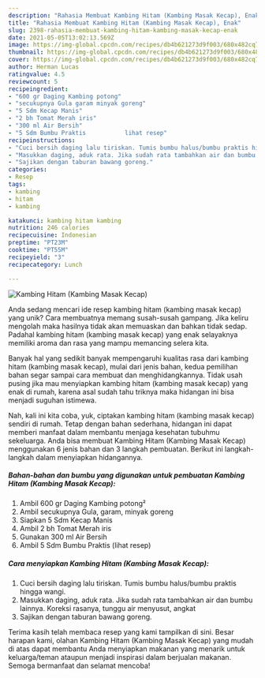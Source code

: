 ```yaml
---
description: "Rahasia Membuat Kambing Hitam (Kambing Masak Kecap), Enak"
title: "Rahasia Membuat Kambing Hitam (Kambing Masak Kecap), Enak"
slug: 2398-rahasia-membuat-kambing-hitam-kambing-masak-kecap-enak
date: 2021-05-05T13:02:13.569Z
image: https://img-global.cpcdn.com/recipes/db4b621273d9f003/680x482cq70/kambing-hitam-kambing-masak-kecap-foto-resep-utama.jpg
thumbnail: https://img-global.cpcdn.com/recipes/db4b621273d9f003/680x482cq70/kambing-hitam-kambing-masak-kecap-foto-resep-utama.jpg
cover: https://img-global.cpcdn.com/recipes/db4b621273d9f003/680x482cq70/kambing-hitam-kambing-masak-kecap-foto-resep-utama.jpg
author: Herman Lucas
ratingvalue: 4.5
reviewcount: 5
recipeingredient:
- "600 gr Daging Kambing potong"
- "secukupnya Gula garam minyak goreng"
- "5 Sdm Kecap Manis"
- "2 bh Tomat Merah iris"
- "300 ml Air Bersih"
- "5 Sdm Bumbu Praktis           lihat resep"
recipeinstructions:
- "Cuci bersih daging lalu tiriskan. Tumis bumbu halus/bumbu praktis hingga wangi."
- "Masukkan daging, aduk rata. Jika sudah rata tambahkan air dan bumbu lainnya. Koreksi rasanya, tunggu air menyusut, angkat"
- "Sajikan dengan taburan bawang goreng."
categories:
- Resep
tags:
- kambing
- hitam
- kambing

katakunci: kambing hitam kambing 
nutrition: 246 calories
recipecuisine: Indonesian
preptime: "PT23M"
cooktime: "PT55M"
recipeyield: "3"
recipecategory: Lunch

---
```



![Kambing Hitam (Kambing Masak Kecap)](https://img-global.cpcdn.com/recipes/db4b621273d9f003/680x482cq70/kambing-hitam-kambing-masak-kecap-foto-resep-utama.jpg)

Anda sedang mencari ide resep kambing hitam (kambing masak kecap) yang unik? Cara membuatnya memang susah-susah gampang. Jika keliru mengolah maka hasilnya tidak akan memuaskan dan bahkan tidak sedap. Padahal kambing hitam (kambing masak kecap) yang enak selayaknya memiliki aroma dan rasa yang mampu memancing selera kita.



Banyak hal yang sedikit banyak mempengaruhi kualitas rasa dari kambing hitam (kambing masak kecap), mulai dari jenis bahan, kedua pemilihan bahan segar sampai cara membuat dan menghidangkannya. Tidak usah pusing jika mau menyiapkan kambing hitam (kambing masak kecap) yang enak di rumah, karena asal sudah tahu triknya maka hidangan ini bisa menjadi suguhan istimewa.


Nah, kali ini kita coba, yuk, ciptakan kambing hitam (kambing masak kecap) sendiri di rumah. Tetap dengan bahan sederhana, hidangan ini dapat memberi manfaat dalam membantu menjaga kesehatan tubuhmu sekeluarga. Anda bisa membuat Kambing Hitam (Kambing Masak Kecap) menggunakan 6 jenis bahan dan 3 langkah pembuatan. Berikut ini langkah-langkah dalam menyiapkan hidangannya.

<!--inarticleads1-->

##### Bahan-bahan dan bumbu yang digunakan untuk pembuatan Kambing Hitam (Kambing Masak Kecap):

1. Ambil 600 gr Daging Kambing potong²
1. Ambil secukupnya Gula, garam, minyak goreng
1. Siapkan 5 Sdm Kecap Manis
1. Ambil 2 bh Tomat Merah iris
1. Gunakan 300 ml Air Bersih
1. Ambil 5 Sdm Bumbu Praktis           (lihat resep)




<!--inarticleads2-->

##### Cara menyiapkan Kambing Hitam (Kambing Masak Kecap):

1. Cuci bersih daging lalu tiriskan. Tumis bumbu halus/bumbu praktis hingga wangi.
1. Masukkan daging, aduk rata. Jika sudah rata tambahkan air dan bumbu lainnya. Koreksi rasanya, tunggu air menyusut, angkat
1. Sajikan dengan taburan bawang goreng.




Terima kasih telah membaca resep yang kami tampilkan di sini. Besar harapan kami, olahan Kambing Hitam (Kambing Masak Kecap) yang mudah di atas dapat membantu Anda menyiapkan makanan yang menarik untuk keluarga/teman ataupun menjadi inspirasi dalam berjualan makanan. Semoga bermanfaat dan selamat mencoba!

